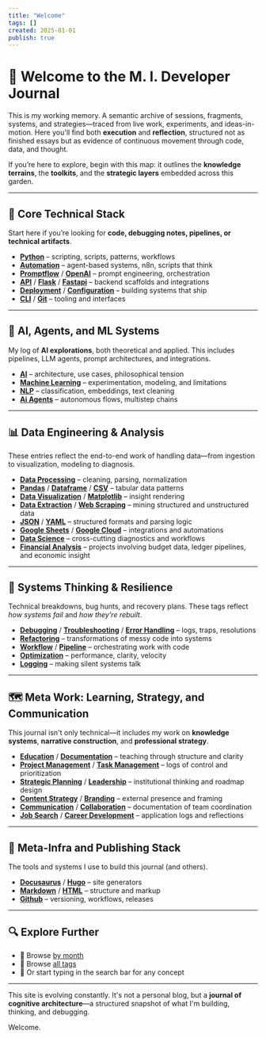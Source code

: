 ```yaml
---
title: "Welcome"
tags: []
created: 2025-01-01
publish: true
---
```


# 🌱 Welcome to the M. I. Developer Journal

This is my working memory. A semantic archive of sessions, fragments, systems, and strategies—traced from live work, experiments, and ideas-in-motion. Here you'll find both **execution** and **reflection**, structured not as finished essays but as evidence of continuous movement through code, data, and thought.

If you’re here to explore, begin with this map: it outlines the **knowledge terrains**, the **toolkits**, and the **strategic layers** embedded across this garden.

---

## 🧰 Core Technical Stack

Start here if you’re looking for **code, debugging notes, pipelines, or technical artifacts**.

- **[Python](/tags/Python)** – scripting, scripts, patterns, workflows
- **[Automation](/tags/Automation)** – agent-based systems, n8n, scripts that think
- **[Promptflow](/tags/Promptflow)** / **[OpenAI](/tags/Openai)** – prompt engineering, orchestration
- **[API](/tags/API)** / **[Flask](/tags/Flask)** / **[Fastapi](/tags/Fastapi)** – backend scaffolds and integrations
- **[Deployment](/tags/Deployment)** / **[Configuration](/tags/Configuration)** – building systems that ship
- **[CLI](/tags/CLI)** / **[Git](/tags/Git)** – tooling and interfaces

---

## 🧠 AI, Agents, and ML Systems

My log of **AI explorations**, both theoretical and applied. This includes pipelines, LLM agents, prompt architectures, and integrations.

- **[AI](/tags/AI)** – architecture, use cases, philosophical tension
- **[Machine Learning](/tags/Machine%20Learning)** – experimentation, modeling, and limitations
- **[NLP](/tags/NLP)** – classification, embeddings, text cleaning
- **[Ai Agents](/tags/Ai%20Agents)** – autonomous flows, multistep chains

---

## 📊 Data Engineering & Analysis

These entries reflect the end-to-end work of handling data—from ingestion to visualization, modeling to diagnosis.

- **[Data Processing](/tags/Data%20Processing)** – cleaning, parsing, normalization
- **[Pandas](/tags/Pandas)** / **[Dataframe](/tags/Dataframe)** / **[CSV](/tags/CSV)** – tabular data patterns
- **[Data Visualization](/tags/Data%20Visualization)** / **[Matplotlib](/tags/Matplotlib)** – insight rendering
- **[Data Extraction](/tags/Data%20Extraction)** / **[Web Scraping](/tags/Web%20Scraping)** – mining structured and unstructured data
- **[JSON](/tags/JSON)** / **[YAML](/tags/YAML)** – structured formats and parsing logic
- **[Google Sheets](/tags/Google%20Sheets)** / **[Google Cloud](/tags/Google%20Cloud)** – integrations and automations
- **[Data Science](/tags/Data%20Science)** – cross-cutting diagnostics and workflows
- **[Financial Analysis](/tags/Financial%20Analysis)** – projects involving budget data, ledger pipelines, and economic insight

---

## 🔧 Systems Thinking & Resilience

Technical breakdowns, bug hunts, and recovery plans. These tags reflect *how systems fail* and *how they’re rebuilt*.

- **[Debugging](/tags/Debugging)** / **[Troubleshooting](/tags/Troubleshooting)** / **[Error Handling](/tags/Error%20Handling)** – logs, traps, resolutions
- **[Refactoring](/tags/Refactoring)** – transformations of messy code into systems
- **[Workflow](/tags/Workflow)** / **[Pipeline](/tags/Pipeline)** – orchestrating work with code
- **[Optimization](/tags/Optimization)** – performance, clarity, velocity
- **[Logging](/tags/Logging)** – making silent systems talk

---

## 🗺 Meta Work: Learning, Strategy, and Communication

This journal isn't only technical—it includes my work on **knowledge systems**, **narrative construction**, and **professional strategy**.

- **[Education](/tags/Education)** / **[Documentation](/tags/Documentation)** – teaching through structure and clarity
- **[Project Management](/tags/Project%20Management)** / **[Task Management](/tags/Task%20Management)** – logs of control and prioritization
- **[Strategic Planning](/tags/Strategic%20Planning)** / **[Leadership](/tags/Leadership)** – institutional thinking and roadmap design
- **[Content Strategy](/tags/Content%20Strategy)** / **[Branding](/tags/Branding)** – external presence and framing
- **[Communication](/tags/Communication)** / **[Collaboration](/tags/Collaboration)** – documentation of team coordination
- **[Job Search](/tags/Job%20Search)** / **[Career Development](/tags/Career%20Development)** – application logs and reflections

---

## 📁 Meta-Infra and Publishing Stack

The tools and systems I use to build this journal (and others).

- **[Docusaurus](/tags/Docusaurus)** / **[Hugo](/tags/Hugo)** – site generators
- **[Markdown](/tags/Markdown)** / **[HTML](/tags/HTML)** – structure and markup
- **[Github](/tags/Github)** – versioning, workflows, releases

---

## 🔍 Explore Further

- 📅 Browse [by month](/month_journals/index.md)
- 🔖 Browse [all tags](/tags)
- 🧠 Or start typing in the search bar for any concept

---

This site is evolving constantly. It's not a personal blog, but a **journal of cognitive architecture**—a structured snapshot of what I'm building, thinking, and debugging.

Welcome.


